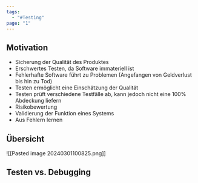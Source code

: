 ```yaml
---
tags:
  - "#Testing"
page: "1"
---
```


## Motivation
+ Sicherung der Qualität des Produktes
+ Erschwertes Testen, da Software immateriell ist
+ Fehlerhafte Software führt zu Problemen (Angefangen von Geldverlust bis hin zu Tod)
+ Testen ermöglicht eine Einschätzung der Qualität
+ Testen prüft verschiedene Testfälle ab, kann jedoch nicht eine 100% Abdeckung liefern
+ Risikobewertung 
+ Validierung der Funktion eines Systems
+ Aus Fehlern lernen


## Übersicht
![[Pasted image 20240301100825.png]]


## Testen vs. Debugging
